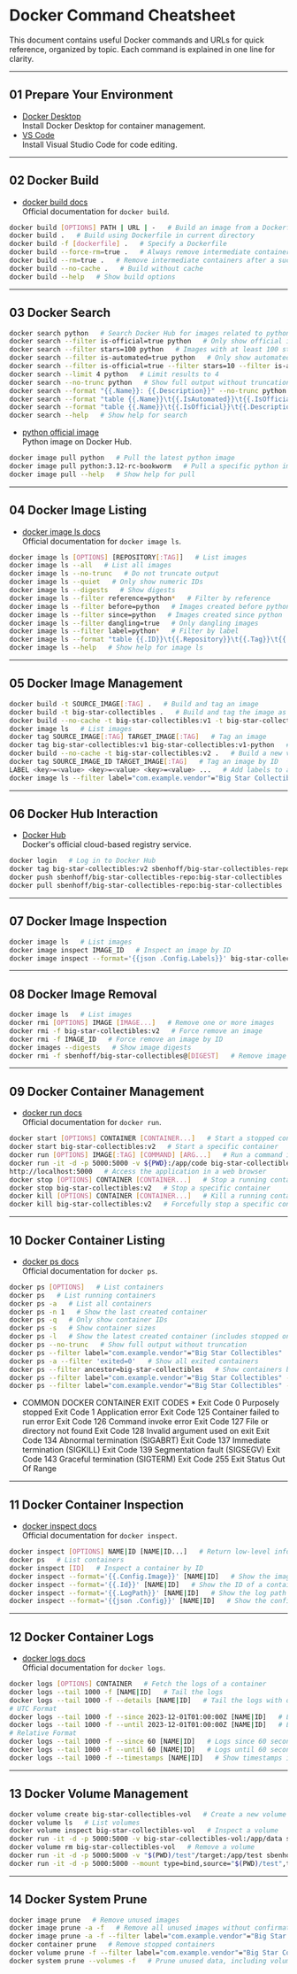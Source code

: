 # Docker Command Cheatsheet

This document contains useful Docker commands and URLs for quick reference, organized by topic. Each command is explained in one line for clarity.

---

## 01 Prepare Your Environment

- [Docker Desktop](https://www.docker.com/products/docker-desktop/)  
  Install Docker Desktop for container management.
- [VS Code](https://code.visualstudio.com/download)  
  Install Visual Studio Code for code editing.

---

## 02 Docker Build

- [docker build docs](https://docs.docker.com/engine/reference/commandline/build/)  
  Official documentation for `docker build`.

```bash
docker build [OPTIONS] PATH | URL | -   # Build an image from a Dockerfile
docker build .   # Build using Dockerfile in current directory
docker build -f [dockerfile] .   # Specify a Dockerfile
docker build --force-rm=true .   # Always remove intermediate containers
docker build --rm=true .   # Remove intermediate containers after a successful build
docker build --no-cache .   # Build without cache
docker build --help   # Show build options
```

---

## 03 Docker Search

```bash
docker search python   # Search Docker Hub for images related to python
docker search --filter is-official=true python   # Only show official images
docker search --filter stars=100 python   # Images with at least 100 stars
docker search --filter is-automated=true python   # Only show automated builds
docker search --filter is-official=true --filter stars=10 --filter is-automated=false python   # Combine filters
docker search --limit 4 python   # Limit results to 4
docker search --no-trunc python   # Show full output without truncation
docker search --format "{{.Name}}: {{.Description}}" --no-trunc python   # Custom output format
docker search --format "table {{.Name}}\t{{.IsAutomated}}\t{{.IsOfficial}}\t{{.Description}}\t{{.StarCount}}" python   # Table format
docker search --format "table {{.Name}}\t{{.IsOfficial}}\t{{.Description}}\t{{.StarCount}}" --filter is-official=true --filter stars=10 --no-trunc python   # Table with filters
docker search --help   # Show help for search
```

- [python official image](https://hub.docker.com/_/python)  
  Python image on Docker Hub.

```bash
docker image pull python   # Pull the latest python image
docker image pull python:3.12-rc-bookworm   # Pull a specific python image
docker image pull --help   # Show help for pull
```

---

## 04 Docker Image Listing

- [docker image ls docs](https://docs.docker.com/engine/reference/commandline/image_ls/)  
  Official documentation for `docker image ls`.

```bash
docker image ls [OPTIONS] [REPOSITORY[:TAG]]   # List images
docker image ls --all   # List all images
docker image ls --no-trunc   # Do not truncate output
docker image ls --quiet   # Only show numeric IDs
docker image ls --digests   # Show digests
docker image ls --filter reference=python*   # Filter by reference
docker image ls --filter before=python   # Images created before python
docker image ls --filter since=python   # Images created since python
docker image ls --filter dangling=true   # Only dangling images
docker image ls --filter label=python*   # Filter by label
docker image ls --format "table {{.ID}}\t{{.Repository}}\t{{.Tag}}\t{{.Size}}\t{{.CreatedSince}}\t{{.CreatedAt}}\t{{.Digest}}"   # Custom table format
docker image ls --help   # Show help for image ls
```

---

## 05 Docker Image Management

```bash
docker build -t SOURCE_IMAGE[:TAG] .   # Build and tag an image
docker build -t big-star-collectibles .   # Build and tag the image as big-star-collectibles
docker build --no-cache -t big-star-collectibles:v1 -t big-star-collectibles .   # Build without cache and tag
docker image ls   # List images
docker tag SOURCE_IMAGE[:TAG] TARGET_IMAGE[:TAG]   # Tag an image
docker tag big-star-collectibles:v1 big-star-collectibles:v1-python   # Tag an image with a new tag
docker build --no-cache -t big-star-collectibles:v2 .   # Build a new version without cache
docker tag SOURCE_IMAGE_ID TARGET_IMAGE[:TAG]   # Tag an image by ID
LABEL <key>=<value> <key>=<value> <key>=<value> ...   # Add labels to an image
docker image ls --filter label="com.example.vendor"="Big Star Collectibles"   # Filter images by label
```

---

## 06 Docker Hub Interaction

- [Docker Hub](https://hub.docker.com/)  
  Docker's official cloud-based registry service.

```bash
docker login   # Log in to Docker Hub
docker tag big-star-collectibles:v2 sbenhoff/big-star-collectibles-repo:big-star-collectibles   # Tag image for Docker Hub
docker push sbenhoff/big-star-collectibles-repo:big-star-collectibles   # Push image to Docker Hub
docker pull sbenhoff/big-star-collectibles-repo:big-star-collectibles   # Pull image from Docker Hub
```

---

## 07 Docker Image Inspection

```bash
docker image ls   # List images
docker image inspect IMAGE_ID   # Inspect an image by ID
docker image inspect --format='{{json .Config.Labels}}' big-star-collectibles:v2   # Show labels of an image
```

---

## 08 Docker Image Removal

```bash
docker image ls   # List images
docker rmi [OPTIONS] IMAGE [IMAGE...]   # Remove one or more images
docker rmi -f big-star-collectibles:v2   # Force remove an image
docker rmi -f IMAGE_ID   # Force remove an image by ID
docker images --digests   # Show image digests
docker rmi -f sbenhoff/big-star-collectibles@[DIGEST]   # Remove image by digest
```

---

## 09 Docker Container Management

- [docker run docs](https://docs.docker.com/engine/reference/commandline/run/)  
  Official documentation for `docker run`.

```bash
docker start [OPTIONS] CONTAINER [CONTAINER...]   # Start a stopped container
docker start big-star-collectibles:v2   # Start a specific container
docker run [OPTIONS] IMAGE[:TAG] [COMMAND] [ARG...]   # Run a command in a new container
docker run -it -d -p 5000:5000 -v ${PWD}:/app/code big-star-collectibles   # Run a container in detached mode with port and volume mapping
http://localhost:5000   # Access the application in a web browser
docker stop [OPTIONS] CONTAINER [CONTAINER...]   # Stop a running container
docker stop big-star-collectibles:v2   # Stop a specific container
docker kill [OPTIONS] CONTAINER [CONTAINER...]   # Kill a running container
docker kill big-star-collectibles:v2   # Forcefully stop a specific container
```

---

## 10 Docker Container Listing

- [docker ps docs](https://docs.docker.com/engine/reference/commandline/ps/)  
  Official documentation for `docker ps`.

```bash
docker ps [OPTIONS]   # List containers
docker ps   # List running containers
docker ps -a   # List all containers
docker ps -n 1   # Show the last created container
docker ps -q   # Only show container IDs
docker ps -s   # Show container sizes
docker ps -l   # Show the latest created container (includes stopped ones)
docker ps --no-trunc   # Show full output without truncation
docker ps --filter label="com.example.vendor"="Big Star Collectibles"   # Filter containers by label
docker ps -a --filter 'exited=0'   # Show all exited containers
docker ps --filter ancestor=big-star-collectibles   # Show containers based on an image
docker ps --filter label="com.example.vendor"="Big Star Collectibles" --format json   # Filter and format output as JSON
docker ps --filter label="com.example.vendor"="Big Star Collectibles" --format "table {{.ID}}\t{{.Names}}"   # Filter and format output as table
```

- COMMON DOCKER CONTAINER EXIT CODES *
Exit Code 0     Purposely stopped
Exit Code 1     Application error
Exit Code 125 Container failed to run error
Exit Code 126 Command invoke error
Exit Code 127 File or directory not found
Exit Code 128 Invalid argument used on exit
Exit Code 134 Abnormal termination (SIGABRT)
Exit Code 137 Immediate termination (SIGKILL)
Exit Code 139 Segmentation fault (SIGSEGV)
Exit Code 143 Graceful termination (SIGTERM)
Exit Code 255 Exit Status Out Of Range

---

## 11 Docker Container Inspection

- [docker inspect docs](https://docs.docker.com/engine/reference/commandline/inspect/)  
  Official documentation for `docker inspect`.

```bash
docker inspect [OPTIONS] NAME|ID [NAME|ID...]   # Return low-level information about a container
docker ps   # List containers
docker inspect [ID]   # Inspect a container by ID
docker inspect --format='{{.Config.Image}}' [NAME|ID]   # Show the image of a container
docker inspect --format='{{.Id}}' [NAME|ID]   # Show the ID of a container
docker inspect --format='{{.LogPath}}' [NAME|ID]   # Show the log path of a container
docker inspect --format='{{json .Config}}' [NAME|ID]   # Show the configuration of a container in JSON format
```

---

## 12 Docker Container Logs

- [docker logs docs](https://docs.docker.com/engine/reference/commandline/logs/)  
  Official documentation for `docker logs`.

```bash
docker logs [OPTIONS] CONTAINER   # Fetch the logs of a container
docker logs --tail 1000 -f [NAME|ID]   # Tail the logs
docker logs --tail 1000 -f --details [NAME|ID]   # Tail the logs with details
# UTC Format
docker logs --tail 1000 -f --since 2023-12-01T01:00:00Z [NAME|ID]   # Logs since a specific UTC time
docker logs --tail 1000 -f --until 2023-12-01T01:00:00Z [NAME|ID]   # Logs until a specific UTC time
# Relative Format
docker logs --tail 1000 -f --since 60 [NAME|ID]   # Logs since 60 seconds ago
docker logs --tail 1000 -f --until 60 [NAME|ID]   # Logs until 60 seconds ago
docker logs --tail 1000 -f --timestamps [NAME|ID]   # Show timestamps in logs
```

---

## 13 Docker Volume Management

```bash
docker volume create big-star-collectibles-vol   # Create a new volume
docker volume ls   # List volumes
docker volume inspect big-star-collectibles-vol   # Inspect a volume
docker run -it -d -p 5000:5000 -v big-star-collectibles-vol:/app/data sbenhoff/big-star-collectibles-repo:big-star-collectibles   # Run a container with a volume
docker volume rm big-star-collectibles-vol   # Remove a volume
docker run -it -d -p 5000:5000 -v "$(PWD)/test"/target:/app/test sbenhoff/big-star-collectibles-repo:big-star-collectibles   # Run a container with a bind mount
docker run -it -d -p 5000:5000 --mount type=bind,source="$(PWD)/test",target=/app/test sbenhoff/big-star-collectibles-repo:big-star-collectibles   # Run a container with a bind mount (alternative syntax)
```

---

## 14 Docker System Prune

```bash
docker image prune   # Remove unused images
docker image prune -a -f   # Remove all unused images without confirmation
docker image prune -a -f --filter label="com.example.vendor"="Big Star Collectibles"   # Prune images with a specific label
docker container prune   # Remove stopped containers
docker volume prune -f --filter label="com.example.vendor"="Big Star Collectibles"   # Prune volumes with a specific label
docker system prune --volumes -f   # Prune unused data, including volumes
```

